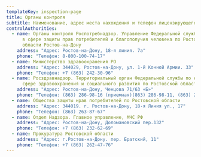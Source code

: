 ```yaml
---
templateKey: inspection-page
title: Органы контроля
subtitle: Наименование, адрес места нахождения и телефон лицензирующего органа
controlAuthorities:
  - name: Органы контроля Роспотребнадзор. Управление Федеральной службы по надзору
      в сфере защиты прав потребителей и благополучия человека по Ростовской
      области Ростов-на-Дону
    address: "Адрес: Ростов-на-Дону, 18-я линия. 7а"
    phone: "Телефон: 8-800-100-74-17"
  - name: Министерство здравоохранения РО
    address: "Адрес: 344029, Ростов-на-Дону, ул. 1-й Конной Армии. 33"
    phone: "Телефон: +7 (863) 242-30-96"
  - name: Росздравнадзор. Территориальный орган Федеральной службы по надзору в
      сфере здравоохранения и социального развития по Ростовской области
    address: "Адрес: Ростов-на-Дону, Ченцова 71/63 «Б»"
    phone: "Телефон: (863) 286-98-16 (приемная)(863) 286-98-11, (863) 286-98-12"
  - name: Общества защиты нрав потребителей по Ростовской области
    address: "Адрес: 344019. г. Ростов-на-Дону, 18-я Линия ул., 17"
    phone: "Телефон: (863) 263-87-67"
  - name: Отдел Надзора. Главное управление, МЧС РФ
    address: "Адрес: Ростов-на-Дону, Доломановский пер.132"
    phone: "Телефон: +7 (863) 232-62-69"
  - name: Прокуратура Ростовской области
    address: "Адрес: г.Ростов-на-Дону. пер. Братский, 11"
    phone: "Телефон: +7 (863) 262-47-76"
---
```

